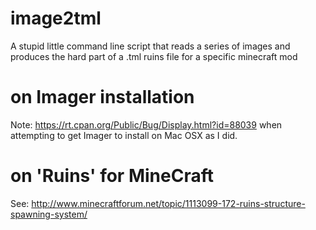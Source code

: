 image2tml
=========

A stupid little command line script that reads a series of images and produces the hard part of a .tml ruins file for a specific minecraft mod

on Imager installation
=========

Note: https://rt.cpan.org/Public/Bug/Display.html?id=88039 when attempting to get Imager to install on Mac OSX as I did.

on 'Ruins' for MineCraft
=========

See: http://www.minecraftforum.net/topic/1113099-172-ruins-structure-spawning-system/

